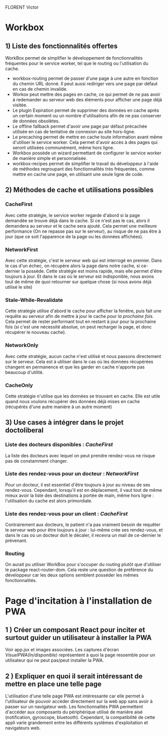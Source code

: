 FLORENT Victor

# Workbox
 
## 1) Liste des fonctionnalités offertes
WorkBox permet de simplifier le développement de fonctionnalités fréquentes pour le service worker, tel que le routing ou l'utilisation du cache.
<ul>
<li>workbox-routing permet de passer d'une page à une autre en fonction du chemin URL donné. Il peut aussi rediriger vers une page par défaut en cas de chemin invalide.</li>
<li>Workox peut mettre des pages en cache, ce qui permet de ne pas avoir à redemander au serveur web des éléments pour afficher une page déjà visitée.</li>
<li>Le plugin Expiration permet de supprimer des données en cache après un certain moment ou un nombre d'utilisations afin de ne pas conserver de données obsolètes.</li>
<li>Le offline fallback permet d'avoir une page par défaut précachée utilisée en cas de tentative de connexion au site hors-ligne.</li>
<li>Le precaching permet de mettre en cache toute information avant même d'utiliser le service worker. Cela permet d'avoir accès à des pages qui seront utilisées communément, même hors ligne.</li>
<li>Workbox possède un wizard permettant de configurer le service worker de manière simple et personnalisée.</li>
<li>workbox-recipes permet de simplifier le travail du développeur à l'aide de méthodes regroupant des fonctionnalités très fréquentes, comme mettre en cache une page, en utilisant une seule ligne de code.</li>
</ul>

## 2) Méthodes de cache et utilisations possibles
### CacheFirst
Avec cette stratégie, le service worker regarde d'abord si la page demandée se trouve déjà dans le cache. Si ce n'est pas le cas, alors il demandera au serveur et le cache sera ajouté. Cela permet une meilleure performance (On ne repasse pas sur le serveur), au risque de ne pas être à jour (que ce soit l'apparence de la page ou les données affichées).
### NetworkFirst
Avec cette stratégie, c'est le serveur web qui est interrogé en premier. Dans le cas d'un échec, on récupère alors la page dans notre cache, si ce-dernier la possède. Cette stratégie est moins rapide, mais elle permet d'être toujours à jour. Et dans le cas où le serveur est indisponible, nous avons tout de même de quoi retourner sur quelque chose (si nous avons déjà utilisé le site)
### Stale-While-Revalidate
Cette stratégie utilise d'abord le cache pour afficher la fenêtre, puis fait une requête au serveur afin de mettre à jour le cache <em>pour la prochaine fois</em>. Cela permet de rester performant tout en restant à jour pour la prochaine fois (si c'est une nécessité absolue, on peut recharger la page, et donc récupérer le nouveau cache).
### NetworkOnly
Avec cette stratégie, aucun cache n'est utilisé et nous passons directement sur le serveur. Cela est à utiliser dans le cas où les données récupérées changent en permanence et que les garder en cache n'apporte pas beaucoup d'utilité.
### CacheOnly
Cette stratégie n'utilise que les données se trouvant en cache. Elle est utile quand nous voulons récupérer des données déjà mises en cache (récupérés d'une autre manière à un autre moment)

## 3) Use cases à intégrer dans le projet doctoliberal
### Liste des docteurs disponibles : <em>CacheFirst</em>
La liste des docteurs avec lequel on peut prendre rendez-vous ne risque pas de constamment changer. 
### Liste des rendez-vous pour un docteur : <em>NetworkFirst</em>
Pour un docteur, il est essentiel d'être toujours à jour au niveau de ses rendez-vous. Cependant, lorsqu'il est en déplacement, il vaut tout de même mieux avoir la liste des destinations à portée de main, même hors ligne : l'utilisation du cache est alors primordiale.
### Liste des rendez-vous pour un client : <em>CacheFirst</em>
Contrairement aux docteurs, le patient n'a pas vraiment besoin de requêter le serveur web pour être toujours à jour : lui-même crée ses rendez-vous, et dans le cas où un docteur doit le décaler, il recevra un mail de ce-dernier le prévenant.
### Routing
On aurait pu utiliser WorkBox pour s'occuper du routing plutôt que d'utiliser le package react-router-dom. Cela reste une question de préférence du développeur car les deux options semblent posséder les mêmes fonctionnalités.

# Page d'incitation à l'installation de PWA

## 1 ) Créer un composant React pour inciter et surtout guider un utilisateur à installer la PWA
Voir app.jsx et images associées. Les captures d'écran <em>VisuelPWA(In/disponible)</em> représentent à quoi la page ressemble pour un utilisateur qui ne peut pas/peut installer la PWA.

## 2 ) Expliquer en quoi il serait intéressant de mettre en place une telle page
L'utilisation d'une telle page PWA est intéressante car elle permet à l'utilisateur de pouvoir accéder directement sur la web app sans avoir à passer sur un navigateur web. Les fonctionnalités PWA permettent d'accéder aux composants du périphérique utilisé de manière aisé (notification, gyroscope, bluetooth). Cependant, la compatibilité de cette appli varie grandement entre les différents systèmes d'exploitation et navigateurs web.